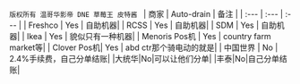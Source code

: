 `版权所有 温哥华影帝 DNE 草莓王 皮特酱 `
| 商家 | Auto-drain | 备注 |
| :--- | :--- | :--- |
| Freshco | Yes | 自助机器|
| RCSS | Yes | 自助机器|
| SDM | Yes | 自助机器|
| Ikea | Yes | 貌似只有一种机器|
| Menoris Pos机 | Yes | country farm market等|
| Clover Pos机| Yes | abd ctr那个骑电动的就是|
| 中国世界 | No | 2.4%手续费，自己分单结账|
|大统华|No|可以让他们分单|
|丰泰|No|自己分单结账|

